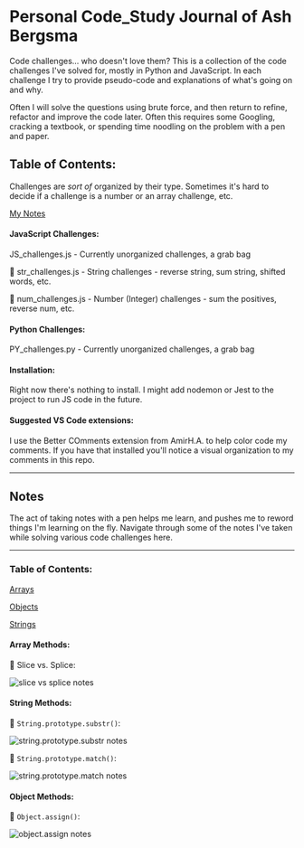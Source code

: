 # Personal Code_Study Journal of Ash Bergsma 

Code challenges... who doesn't love them? This is a collection of the code challenges I've solved for, mostly in Python and JavaScript. In each challenge I try to provide pseudo-code and explanations of what's going on and why. 

Often I will solve the questions using brute force, and then return to refine, refactor and improve the code later. Often this requires some Googling, cracking a textbook, or spending time noodling on the problem with a pen and paper. 

## Table of Contents: 

Challenges are *sort of* organized by their type. Sometimes it's hard to decide if a challenge is a number or an array challenge, etc. 

<a href="#notes">My Notes</a>

#### JavaScript Challenges: 

JS_challenges.js - Currently unorganized challenges, a grab bag

🧵 str_challenges.js - String challenges - reverse string, sum string, shifted words, etc. 

🔢 num_challenges.js - Number (Integer) challenges - sum the positives, reverse num, etc.


#### Python Challenges: 

PY_challenges.py - Currently unorganized challenges, a grab bag

#### Installation: 

Right now there's nothing to install. I might add nodemon or Jest to the project to run JS code in the future. 

#### **Suggested VS Code extensions:**

I use the Better COmments extension from AmirH.A. to help color code my comments. If you have that installed you'll notice a visual organization to my comments in this repo. 

----

<div id="notes"></div>

## Notes

The act of taking notes with a pen helps me learn, and pushes me to reword things I'm learning on the fly. Navigate through some of the notes I've taken while solving various code challenges here. 

----

### Table of Contents:

<a href="#arrayMethods">Arrays</a> 

<a href="#objectsNotes">Objects</a>

<a href="#stringMethods">Strings</a> 

<div id="arrayMethods"></div>

#### Array Methods: 

📓 Slice vs. Splice: 

![slice vs splice notes](https://i.ibb.co/5LTjqRJ/notes-Slice-Splice.png)


<div id="stringMethods"></div>

#### String Methods: 

📓 `String.prototype.substr()`: 

![string.prototype.substr notes](https://i.ibb.co/HqXzzzS/substr-Method-Notes.png)

📓 `String.prototype.match()`: 

![string.prototype.match notes](https://i.ibb.co/z5jBTvH/count-Duplicatessecond.png)

<div id="objectsNotes"></div>

#### Object Methods: 

📓 `Object.assign()`:

![object.assign notes](https://i.ibb.co/jJmtx9T/object-Assign.png)
